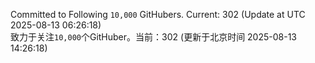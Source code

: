 Committed to Following `10,000` GitHubers. Current: <!-- FOLLOWING_COUNT -->302<!-- FOLLOWING_COUNT --> (Update at UTC <!-- LAST_UPDATED -->2025-08-13 06:26:18<!-- LAST_UPDATED -->)<br>
致力于关注`10,000`个GitHuber。当前：<!-- FOLLOWING_COUNT -->302<!-- FOLLOWING_COUNT --> (更新于北京时间 <!-- LAST_UPDATED_CST -->2025-08-13 14:26:18<!-- LAST_UPDATED_CST -->)
